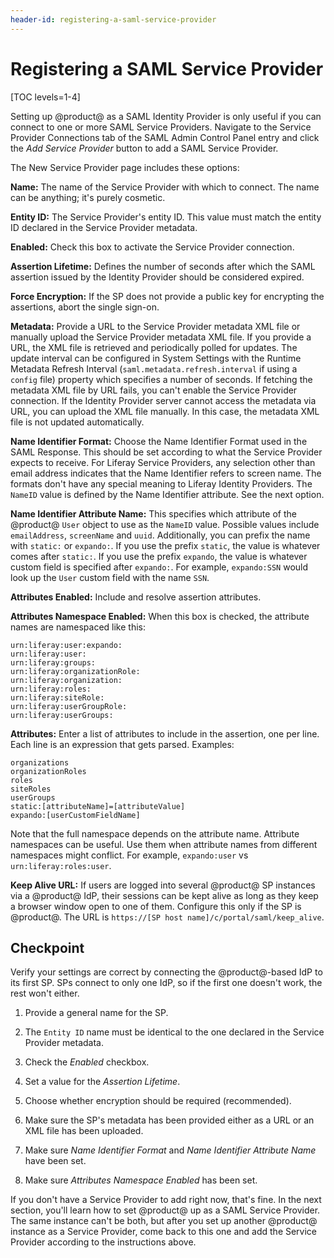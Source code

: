 ```yaml
---
header-id: registering-a-saml-service-provider
---
```


# Registering a SAML Service Provider

[TOC levels=1-4]

Setting up @product@ as a SAML Identity Provider is only useful if you
can connect to one or more SAML Service Providers. Navigate to the Service
Provider Connections tab of the SAML Admin Control Panel entry and click 
the *Add Service Provider* button to add a SAML Service Provider.

The New Service Provider page includes these options:

**Name:** The name of the Service Provider with which to connect. The name can
be anything; it's purely cosmetic.

**Entity ID:** The Service Provider's entity ID. This value must match the
entity ID declared in the Service Provider metadata.

**Enabled:** Check this box to activate the Service Provider connection.

**Assertion Lifetime:** Defines the number of seconds after which the SAML
assertion issued by the Identity Provider should be considered expired.

**Force Encryption:** If the SP does not provide a public key for encrypting the
assertions, abort the single sign-on. 

**Metadata:** Provide a URL to the Service Provider metadata XML file or
manually upload the Service Provider metadata XML file. If you provide a URL,
the XML file is retrieved and periodically polled for updates. The update
interval can be configured in System Settings with the Runtime Metadata Refresh
Interval (`saml.metadata.refresh.interval` if using a `config` file) property
which specifies a number of seconds. If fetching the metadata XML file by URL
fails, you can't enable the Service Provider connection. If the Identity
Provider server cannot access the metadata via URL, you can upload the XML file
manually. In this case, the metadata XML file is not updated automatically. 

**Name Identifier Format:** Choose the Name Identifier Format used in the SAML
Response. This should be set according to what the Service Provider expects to
receive. For Liferay Service Providers, any selection other than email address
indicates that the Name Identifier refers to screen name. The formats don't have
any special meaning to Liferay Identity Providers. The `NameID` value is defined
by the Name Identifier attribute. See the next option.

**Name Identifier Attribute Name:** This specifies which attribute of the
@product@ `User` object to use as the `NameID` value. Possible values include
`emailAddress`, `screenName` and `uuid`. Additionally, you can prefix the name
with `static:` or `expando:`. If you use the prefix `static`, the value is
whatever comes after `static:`. If you use the prefix `expando`, the value is
whatever custom field is specified after `expando:`. For example, `expando:SSN`
would look up the `User` custom field with the name `SSN`.

**Attributes Enabled:** Include and resolve assertion attributes.

**Attributes Namespace Enabled:** When this box is checked, the attribute names
are namespaced like this:

    urn:liferay:user:expando:
    urn:liferay:user:
    urn:liferay:groups:
    urn:liferay:organizationRole:
    urn:liferay:organization:
    urn:liferay:roles:
    urn:liferay:siteRole:
    urn:liferay:userGroupRole:
    urn:liferay:userGroups:

**Attributes:** Enter a list of attributes to include in the assertion, one per
line. Each line is an expression that gets parsed. Examples: 

    organizations
    organizationRoles
    roles
    siteRoles
    userGroups
    static:[attributeName]=[attributeValue]
    expando:[userCustomFieldName] 

Note that the full namespace depends on the attribute name. Attribute
namespaces can be useful. Use them when attribute names from different
namespaces might conflict. For example, `expando:user` vs
`urn:liferay:roles:user`.

**Keep Alive URL:** If users are logged into several @product@ SP instances via
a @product@ IdP, their sessions can be kept alive as long as they keep a
browser window open to one of them. Configure this only if the SP is @product@.
The URL is `https://[SP host name]/c/portal/saml/keep_alive`. 

## Checkpoint

Verify your settings are correct by connecting the @product@-based IdP to its
first SP. SPs connect to only one IdP, so if the first one doesn't work, the
rest won't either. 

1. Provide a general name for the SP.

2. The `Entity ID` name must be identical to the one declared in the Service
   Provider metadata.

3. Check the *Enabled* checkbox.

4. Set a value for the *Assertion Lifetime*.

5. Choose whether encryption should be required (recommended). 

6. Make sure the SP's metadata has been provided either as a URL or an XML file 
   has been uploaded.

7. Make sure *Name Identifier Format* and *Name Identifier Attribute Name* have 
   been set.

8. Make sure *Attributes Namespace Enabled* has been set.

If you don't have a Service Provider to add right now, that's fine. In the next
section, you'll learn how to set @product@ up as a SAML Service Provider. The
same instance can't be both, but after you set up another @product@ instance as
a Service Provider, come back to this one and add the Service Provider according
to the instructions above.
